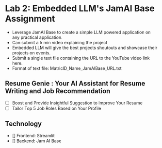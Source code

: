 # Lab 2: Embedded LLM's JamAI Base Assignment
- Leverage JamAI Base to create a simple LLM powered application on any practical application. 
- Can submit a 5 min video explaining the project
- Embedded LLM will give the best projects shoutouts and showcase their projects on events.
- Submit a single text file containing the URL to the YouTube video link here.
- Format of text file: MatricID_Name_JamAIBase_URL.txt



## Resume Genie : Your AI Assistant for Resume Writing and  Job Recommendation
- [ ] Boost and Provide Insightful Suggestion to Improve Your Resume
- [ ] Tailor Top 5 Job Roles Based on Your Profile

## Technology
- [] Frontend: Streamlit
- [] Backend: Jam AI Base


